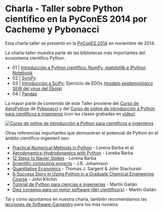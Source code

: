 Charla - Taller sobre Python científico en la PyConES 2014 por Cacheme y Pybonacci
==================================================================================

Esta charla-taller se presentó en la [PyConES 2014](http://2014.es.pycon.org/) en noviembre de 2014.

La charla-taller muestra parte de las bibliotecas más importantes del ecosistema científico Python.

* 01 | [Introducción a Python científico: NumPy, matplotlib e IPython Notebook](http://nbviewer.ipython.org/github/Python-en-ciencia/Python-cientifico/blob/master/PythonCientifico-201411-PyConEs-CachemePybonacci/01_IPython-NumPy-matplotlib.ipynb)
* 02 | [SymPy](http://nbviewer.ipython.org/github/Python-en-ciencia/Python-cientifico/blob/master/PythonCientifico-201411-PyConEs-CachemePybonacci/02-Introduccion-SimPy.ipynb)
* 03 | [Introducción a SciPy](http://nbviewer.ipython.org/github/Python-en-ciencia/Python-cientifico/blob/master/PythonCientifico-201411-PyConEs-CachemePybonacci/03-Intro-SciPy.ipynb): Ejercicio de EDOs [(modelo epidemiológico SEIR del virus del Ébola)](http://nbviewer.ipython.org/github/Python-en-ciencia/Python-cientifico/blob/master/PythonCientifico-201411-PyConEs-CachemePybonacci/03-Scipy-ejercicio-ODEs-ebola.ipynb)
* 04 | [Pandas](http://nbviewer.ipython.org/github/Python-en-ciencia/Python-cientifico/blob/master/PythonCientifico-201411-PyConEs-CachemePybonacci/Pandas_PyConES_201411.ipynb)

La mayor parte de contenido de este Taller proviene del [Curso de AeroPython](https://github.com/AeroPython/Curso_AeroPython) de [Pybonacci](http://pybonacci.og) y del [Curso de online de introducción a Python para científicos e ingenieros](http://cacheme.org/curso-online-python-cientifico-ingenieros/) (con las clases grabadas en [vídeo](https://www.youtube.com/playlist?list=PLGBbVX_WvN7bMwYe7wWV5TZt1a58jTggB)).

[![Curso de online de introducción a Python para científicos e ingenieros](http://img.youtube.com/vi/ox09Jko1ErM/0.jpg)](http://www.youtube.com/watch?v=ox09Jko1ErM&list=PLGBbVX_WvN7bMwYe7wWV5TZt1a58jTggB)


Otras referencias importantes que demuestran el potencial de Python en el ámbito científico-ingenieril son:

* [Practical Numerical Methods in Python](https://github.com/numerical-mooc/numerical-mooc#practical-numerical-methods-in-python) - Lorena Barba et al.
* [Aerodynamics-Hydrodynamics with Python](https://github.com/barbagroup/AeroPython) - Loreba Barba
* [12 Steps to Navier Stokes](https://github.com/barbagroup/CFDPython) - Lorena Barba
* [Scientific computing projects](http://jrjohansson.github.io/) - J.R. Johannson
* [Quantitative Economics](http://quant-econ.net/py/index.html) - Thomas J. Sargent & John Stachurski
* [A Success Story in Using Python in a Graduate Chemical Engineering Course](https://www.youtube.com/watch?v=IsSMs-4GlT8) - John Kitchin
* [Tutorial de Python para ciencias e ingenierías](https://github.com/mgaitan/curso-python-cientifico#tutorial-de-python-para-ciencias-e-ingenier%C3%ADas) - Martín Gaitán
* [Diez consejos para un mejor software (de) científico(s)](https://github.com/mgaitan/10consejos) - Martín Gaitán


Tal y cómo apuntamos en nuestra charla, también recomendamos las [lecciones de Software-Carpentry](http://software-carpentry.org/lessons.html) para los más novatos.

